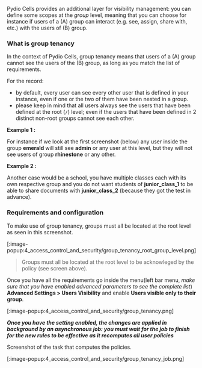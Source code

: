 Pydio Cells provides an additional layer for visibility management: you can define some scopes at the _group_ level, meaning that you can choose for instance if users of a (A) group can interact (e.g. see, assign, share with, etc.) with the users of (B) group.

### What is group tenancy

In the context of Pydio Cells, group tenancy means that users of a (A) group cannot see the users of the (B) group, as long as you match the list of requirements. 

For the record: 

- by default, every user can see every other user that is defined in your instance, even if one or the two of them have been nested in a group.
- please keep in mind that all users always see the users that have been defined at the root (`/`) level; even if the users that have been defined in 2 distinct non-root groups cannot see each other.

**Example 1 :**

For instance if we look at the first screenshot (below) any user inside the group **emerald** will still see **admin** or any user at this level, but they will not see users of group **rhinestone** or any other.

**Example 2 :**

Another case would be a school, you have multiple classes each with its own respective group and you do not want students of **junior_class_1** to be able to share documents with **junior_class_2** (because they got the test in advance).

### Requirements and configuration

To make use of group tenancy, groups must all be located at the root level as seen in this screenshot.

[:image-popup:4_access_control_and_security/group_tenancy_root_group_level.png]

> Groups must all be located at the root level to be acknowleged by the policy (see screen above).

Once you have all the requirements go inside the menu(left bar menu, _make sure that you have enabled advanced parameters to see the complete list_) **Advanced Settings > Users Visibility** and enable **Users visible only to their group**.

[:image-popup:4_access_control_and_security/group_tenancy.png]

_**Once you have the setting enabled, the changes are applied in background by an asynchronous job: you must wait for the job to finish for the new rules to be effective as it recomputes all user policies**_

Screenshot of the task that computes the policies.

[:image-popup:4_access_control_and_security/group_tenancy_job.png]
